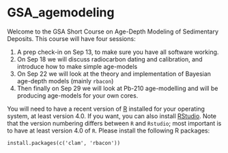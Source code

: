 # GSA_agemodeling

Welcome to the GSA Short Course on Age-Depth Modeling of Sedimentary Deposits. This course will have four sessions:

1. A prep check-in on Sep 13, to make sure you have all software working.
2. On Sep 18 we will discuss radiocarbon dating and calibration, and introduce how to make simple age-models
3. On Sep 22 we will look at the theory and implementation of Bayesian age-depth models (mainly `rbacon`)
4. Then finally on Sep 29 we will look at Pb-210 age-modelling and will be producing age-models for your own cores.

You will need to have a recent version of [R](http://r-project.org) installed for your operating system, at least version 4.0. If you want, you can also install [RStudio](www.rstudio.com). Note that the version numbering differs between `R` and `Rstudio`; most important is to have at least version 4.0 of `R`.
Please install the following R packages:

```{r}
install.packages(c('clam', 'rbacon'))
```





